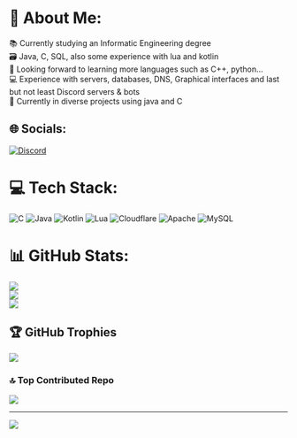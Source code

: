 # 💫 About Me:
📚 Currently studying an Informatic Engineering degree<br>🗃️ Java, C, SQL, also some experience with lua and kotlin<br>📝 Looking forward to learning more languages such as C++, python...<br>💻 Experience with servers, databases, DNS, Graphical interfaces and last but not least Discord servers & bots<br>💼 Currently in diverse projects using java and C<br>


## 🌐 Socials:
[![Discord](https://img.shields.io/badge/Discord-%237289DA.svg?logo=discord&logoColor=white)](https://discord.gg/https://discord.gg/qDW7GBW) 

# 💻 Tech Stack:
![C](https://img.shields.io/badge/c-%2300599C.svg?style=for-the-badge&logo=c&logoColor=white) ![Java](https://img.shields.io/badge/java-%23ED8B00.svg?style=for-the-badge&logo=openjdk&logoColor=white) ![Kotlin](https://img.shields.io/badge/kotlin-%237F52FF.svg?style=for-the-badge&logo=kotlin&logoColor=white) ![Lua](https://img.shields.io/badge/lua-%232C2D72.svg?style=for-the-badge&logo=lua&logoColor=white) ![Cloudflare](https://img.shields.io/badge/Cloudflare-F38020?style=for-the-badge&logo=Cloudflare&logoColor=white) ![Apache](https://img.shields.io/badge/apache-%23D42029.svg?style=for-the-badge&logo=apache&logoColor=white) ![MySQL](https://img.shields.io/badge/mysql-4479A1.svg?style=for-the-badge&logo=mysql&logoColor=white)
# 📊 GitHub Stats:
![](https://github-readme-stats.vercel.app/api?username=Apachu&theme=dark&hide_border=false&include_all_commits=false&count_private=false)<br/>
![](https://github-readme-streak-stats.herokuapp.com/?user=Apachu&theme=dark&hide_border=false)<br/>
![](https://github-readme-stats.vercel.app/api/top-langs/?username=Apachu&theme=dark&hide_border=false&include_all_commits=false&count_private=false&layout=compact)

## 🏆 GitHub Trophies
![](https://github-profile-trophy.vercel.app/?username=Apachu&theme=radical&no-frame=false&no-bg=true&margin-w=4)

### 🔝 Top Contributed Repo
![](https://github-contributor-stats.vercel.app/api?username=Apachu&limit=5&theme=dark&combine_all_yearly_contributions=true)

---
[![](https://visitcount.itsvg.in/api?id=Apachu&icon=0&color=0)](https://visitcount.itsvg.in)

<!-- Proudly created with GPRM ( https://gprm.itsvg.in ) -->
